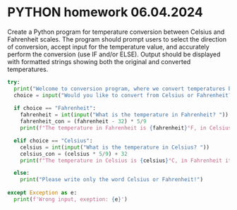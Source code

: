 # PYTHON homework 06.04.2024

Create a Python program for temperature conversion between Celsius and Fahrenheit scales.
The program should prompt users to select the direction of conversion, 
accept input for the temperature value, and accurately perform the conversion (use IF and/or ELSE).
Output should be displayed with formatted strings showing both the original and converted temperatures.

```py
try:
  print("Welcome to conversion program, where we convert temperatures between Celsius and Fahrenheit.")
  choice = input("Would you like to convert from Celsius or Fahrenheit? ").capitalize()
 
  if choice == "Fahrenheit":
    fahrenheit = int(input("What is the temperature in Fahrenheit? "))
    fahrenheit_con = (fahrenheit - 32) * 5/9
    print(f"The temperature in Fahrenheit is {fahrenheit}°F, in Celsius it is {fahrenheit_con}°C.")

  elif choice == "Celsius":
    celsius = int(input("What is the temperature in Celsius? "))
    celsius_con = (celsius * 5/9) + 32
    print(f"The temperature in Celsius is {celsius}°C, in Fahrenheit it is {celsius_con}°F.")

  else:  
    print("Please write only the word Celsius or Fahrenheit!")
    
except Exception as e:
  print(f'Wrong input, exeption: {e}')
```
